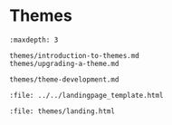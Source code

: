 # Themes

```{toctree}
:maxdepth: 3

themes/introduction-to-themes.md
themes/upgrading-a-theme.md

themes/theme-development.md
```

```{raw} html
:file: ../../landingpage_template.html
```

```{raw} html
:file: themes/landing.html
```
